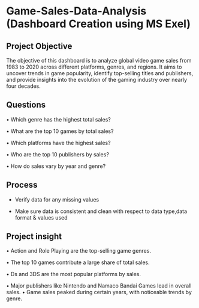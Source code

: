 # Game-Sales-Data-Analysis (Dashboard Creation using MS Exel)
## Project Objective
The objective of this dashboard is to analyze global video game sales from 1983 to 2020 across different platforms, genres, and regions. It aims to uncover trends in game popularity, identify top-selling titles and publishers, and provide insights into the evolution of the gaming industry over nearly four decades.
## Questions
•  Which genre has the highest total sales?

•  What are the top 10 games by total sales?

•  Which platforms have the highest sales?

•  Who are the top 10 publishers by sales?

•  How do sales vary by year and genre?
## Process
-	Verify data for any missing values

-	Make sure data is consistent and clean with respect to data type,data format & values used
## Project insight
•  Action and Role Playing are the top-selling game genres.

•  The top 10 games contribute a large share of total sales.

•  Ds and 3DS are the most popular platforms by sales.

•  Major publishers like Nintendo and Namaco Bandai Games lead in overall sales.
•  Game sales peaked during certain years, with noticeable trends by genre.
